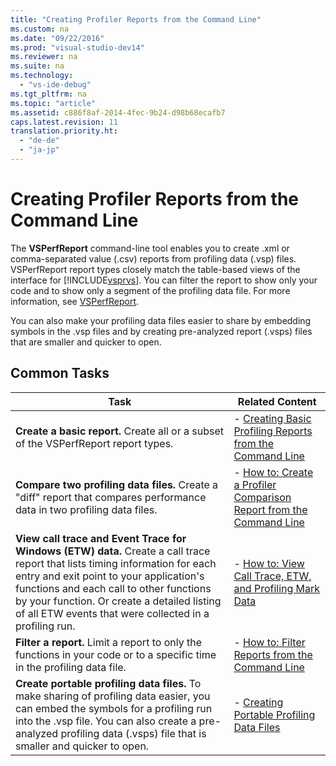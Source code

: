 ```yaml
---
title: "Creating Profiler Reports from the Command Line"
ms.custom: na
ms.date: "09/22/2016"
ms.prod: "visual-studio-dev14"
ms.reviewer: na
ms.suite: na
ms.technology: 
  - "vs-ide-debug"
ms.tgt_pltfrm: na
ms.topic: "article"
ms.assetid: c886f8af-2014-4fec-9b24-d98b68ecafb7
caps.latest.revision: 11
translation.priority.ht: 
  - "de-de"
  - "ja-jp"
---
```

# Creating Profiler Reports from the Command Line
The **VSPerfReport** command-line tool enables you to create .xml or comma-separated value (.csv) reports from profiling data (.vsp) files. VSPerfReport report types closely match the table-based views of the interface for [!INCLUDE[vsprvs](../vs140/includes/vsprvs_md.md)]. You can filter the report to show only your code and to show only a segment of the profiling data file. For more information, see [VSPerfReport](../vs140/vsperfreport.md).  
  
 You can also make your profiling data files easier to share by embedding symbols in the .vsp files and by creating pre-analyzed report (.vsps) files that are smaller and quicker to open.  
  
## Common Tasks  
  
|Task|Related Content|  
|----------|---------------------|  
|**Create a basic report.** Create all or a subset of the VSPerfReport report types.|-   [Creating Basic Profiling Reports from the Command Line](../vs140/creating-basic-profiling-reports-from-the-command-line.md)|  
|**Compare two profiling data files.** Create a "diff" report that compares performance data in two profiling data files.|-   [How to: Create a Profiler Comparison Report from the Command Line](../vs140/how-to--create-a-profiler-comparison-report-from-a-command-prompt.md)|  
|**View call trace and Event Trace for Windows (ETW) data.** Create a call trace report that lists timing information for each entry and exit point to your application's functions and each call to other functions by your function. Or create a detailed listing of all ETW events that were collected in a profiling run.|-   [How to: View Call Trace, ETW, and Profiling Mark Data](../vs140/how-to--create-a-profiling-tools-call-trace-report.md)|  
|**Filter a report.** Limit a report to only the functions in your code or to a specific time in the profiling data file.|-   [How to: Filter Reports from the Command Line](../vs140/how-to--filter-reports-from-the-command-line.md)|  
|**Create portable profiling data files.** To make sharing of profiling data easier, you can embed the symbols for a profiling run into the .vsp file. You can also create a pre-analyzed profiling data (.vsps) file that is smaller and quicker to open.|-   [Creating Portable Profiling Data Files](../vs140/creating-portable-profiling-data-files-from-the-command-line.md)|